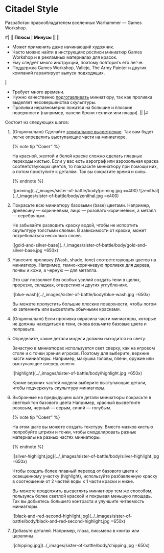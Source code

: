 # Citadel Style

Разработан правообладателем вселенных Warhammer — Games Workshop.

#|
||
**Плюсы**
|
**Минусы**
||
||

- Может применить даже начинающий художник.
- Часто можно найти в инструкциях росписи миниатюр Games Workshop и в рекламных материалах для красок.
- Ему следует много инструкций, поэтому повторить его легче.
- Поддержка Games Workshop, Vallejo, The Army Painter и других компаний гарантирует выпуск подходящих.

|

- Требует много времени.
- Нужно качественно [подготавливать](../prepare.md) миниатюру, так как проливка выделяет несовершенства скульптуры.
- Проливки неравномерно ложатся на большие и плоские поверхности (например, панели брони техники или плащи).
||
|#

Состоит из следующих шагов:

1. (Опционально) Сделайте [зенитальное высветление](zenithal-highlighting.md). Так вам будет легче определить выступающие части на миниатюре.

   {% note tip "Cовет" %}

   На красной, желтой и белой краске сложно сделать плавные переходы кистью. Если у вас есть аэрограф или аэрозольная краска соответствующих цветов, то покрасьте миниатюру при помощи них, а потом приступите к деталям. Так вы сократите время и силы.

   {% endnote %}

   ![priming](../_images/sister-of-battle/body/priming.jpg =x400)  ![zenithal](../_images/sister-of-battle/body/zenithal.jpg =x400)

2. Покрасьте всю миниатюру базовыми (base) цветами. Например, древесину — коричневым, лицо — розовато-коричневым, а металл — серебряным.

    Не забывайте разводить краску водой, чтобы не испортить скульптуру толстыми слоями. В зависимости от краски, может потребоваться несколько слоев.

    ![gold-and-silver-base](../_images/sister-of-battle/body/gold-and-silver-base.jpg =650x)

3. Нанесите проливку (Wash, shade, tone) соответствующих цветов на миниатюру. Например, темно-коричневую проливкк для дерева, почвы и кожи, а черную — для металла.

   Это шаг позволяет без особых усилий создать тени в щелях, прорезях, складках, отверстиях и других углублениях.

   ![blue-wash](../_images/sister-of-battle/body/blue-wash.jpg =650x)

   Вы можете пропустить большие плоские поверхности, чтобы потом их затемнить или высветлить обычными красками.

4. (Опционально) Если проливка окрасила части миниатюры, которые не должны находиться в тени, снова возьмите базовые цвета и поправьте.

5. Определите, какие детали модели должны находится на свету.

   Зачастую в миниатюрах используется свет сверху, как на игровом столе и с точки зрения игроков. Поэтому для выберите, верхние части миниатюры. Например, макушка головы, плечи, оружие или выступающее вперед колено.

   ![highlight](../_images/sister-of-battle/body/highlight.jpg =650x)

   Кроме верхних частей модели выберите выступающие детали, чтобы подчеркнуть скульптуру миниатюры.

6. Выбранные на предыдущем шаге детали миниатюры покрасьте в светлый тон базового цвета  Например, красный высветлите розовым, черный — серым, синий — голубым.

   {% note tip "Cовет" %}

   На этом шаге вы можете создать текстуру. Вместо мазков кистью попробуйте штрихи и точки, чтобы смоделировать разные материалы на разных частях миниатюры.

   {% endnote %}

   ![silver-highlight.jpg](../_images/sister-of-battle/body/silver-highlight.jpg =650x)

   Чтобы создать более плавный переход от базового цвета к освещенному участку (highlight), используйте разбавленную краску в соотношении от 2 частей воды к 1 части краски и ниже.

   Вы можете продолжить высветлять миниатюру тем же способом, пользуясь более светлой краской и покрывая меньшую площадь. Так вы добьетесь большего контраста и улучшите читаемость миниатюры.

   ![black-and-red-second-highlight.jpg](../_images/sister-of-battle/body/black-and-red-second-highlight.jpg =650x)

7. Добавьте деталей. Например, глаза, письмена в книгах или царапины.

   ![chipping.jpg](../_images/sister-of-battle/body/chipping.jpg =650x)
